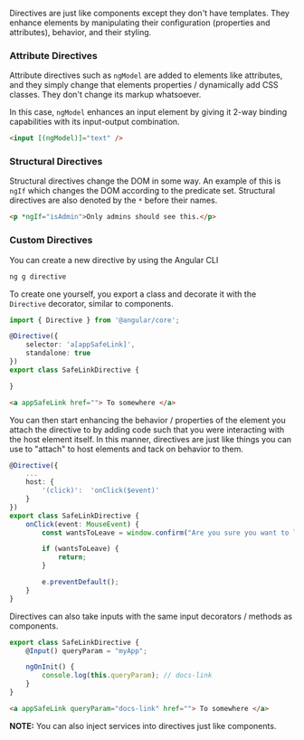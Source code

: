 Directives are just like components except they don't have templates. They enhance elements by manipulating their configuration (properties and attributes), behavior, and their styling.

### Attribute Directives
Attribute directives such as `ngModel` are added to elements like attributes, and they simply change that elements properties / dynamically add CSS classes. They don't change its markup whatsoever.

In this case, `ngModel` enhances an input element by giving it 2-way binding capabilities with its input-output combination.

```html
<input [(ngModel)]="text" />
```

### Structural Directives
Structural directives change the DOM in some way. An example of this is `ngIf` which changes the DOM according to the predicate set. Structural directives are also denoted by the `*` before their names.

```html
<p *ngIf="isAdmin">Only admins should see this.</p>
```

### Custom Directives
You can create a new directive by using the Angular CLI
```sh
ng g directive
```

To create one yourself, you export a class and decorate it with the `Directive` decorator, similar to components.
```ts
import { Directive } from '@angular/core';

@Directive({
	selector: 'a[appSafeLink]',
	standalone: true
})
export class SafeLinkDirective {

}
```

```html
<a appSafeLink href=""> To somewhere </a>
```

You can then start enhancing the behavior / properties of the element you attach the directive to by adding code such that you were interacting with the host element itself. In this manner, directives are just like things you can use to "attach" to host elements and tack on behavior to them.

```ts
@Directive({
	...
	host: {
		'(click)':  'onClick($event)'
	}
})
export class SafeLinkDirective {
	onClick(event: MouseEvent) {
		const wantsToLeave = window.confirm("Are you sure you want to leave the page?");

		if (wantsToLeave) {
			return;
		}

		e.preventDefault();
	} 
}
```

Directives can also take inputs with the same input decorators / methods as components.
```ts
export class SafeLinkDirective {
	@Input() queryParam = "myApp";

	ngOnInit() {
		console.log(this.queryParam); // docs-link
	}
}
```

```html
<a appSafeLink queryParam="docs-link" href=""> To somewhere </a>
```

**NOTE:** You can also inject services into directives just like components.
